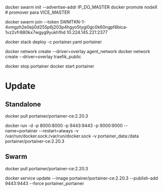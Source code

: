 docker swarm init --advertise-addr IP_DO_MASTER
docker promote nodeX # promover para VICE_MASTER

docker swarm join --token SWMTKN-1-4vmgzh2e0eji0d255p6j203p4hgyo5tygi0gc0k60ngpf4bica-1vz2vfr880kx7wgyg9yukh1hd 10.224.145.221:2377

docker stack deploy -c portainer.yaml portainer

docker network create --driver=overlay agent_network
docker network create --driver=overlay traefik_public

docker stop portainer
docker start portainer

# Update

## Standalone

docker pull portainer/portainer-ce:2.20.3

docker run -d -p 8000:8000 -p 9443:9443 -p 9000:9000 --name=portainer --restart=always -v /var/run/docker.sock:/var/run/docker.sock -v portainer_data:/data portainer/portainer-ce:2.20.3

## Swarm

docker pull portainer/portainer-ce:2.20.3

docker service update --image portainer/portainer-ce:2.20.3 --publish-add 9443:9443 --force portainer_portainer
